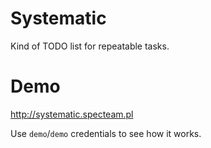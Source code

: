 # Systematic

Kind of TODO list for repeatable tasks.

# Demo

http://systematic.specteam.pl  

Use `demo`/`demo` credentials to see how it works.
